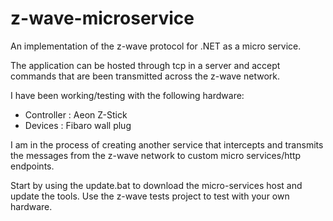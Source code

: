 z-wave-microservice
===================

An implementation of the z-wave protocol for .NET as a micro service.

The application can be hosted through tcp in a server and accept commands that are been transmitted across the z-wave network.

I have been working/testing with the following hardware:
 - Controller	: Aeon Z-Stick
 - Devices		: Fibaro wall plug

I am in the process of creating another service that intercepts and transmits the messages from the z-wave network to custom micro services/http endpoints.

Start by using the update.bat to download the micro-services host and update the tools. Use the z-wave tests project to test with your own hardware.
